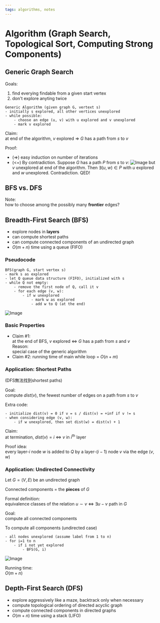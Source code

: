 ```yaml
---
tags: algorithms, notes
---
```

Algorithm (Graph Search, Topological Sort, Computing Strong Components)
===
## Generic Graph Search
Goals:  
1. find everying findable from a given start vertex
2. don't explore anyting twice

```
Generic Algorithm (given graph G, vertext s)  
- initially s explored, all other vertices unexplored
- while possible:
    - choose an edge (u, v) with u explored and v unexplored
    - mark v explored
```

Claim:  
at end of the algorithm, $v$ explored => $G$ has a path from $s$ to $v$

Proof:  
- (=>) easy induction on number of iterations
- (<=) By contradiction. Suppose $G$ has a path $P$ from $s$ to $v$:
    ![Image](https://i.imgur.com/AJoco6c.png)
    but $v$ unexplored at end of the algorithm. Then $\exists (u, w) \in P$ with $u$ explored and $w$ unexplored.
    Contradiction. QED!

## BFS vs. DFS
Note:  
how to choose among the possibly many **frontier** edges?

## Breadth-First Search (BFS)  
- explore nodes in **layers**
- can compute shortest paths
- can compute connected components of an undirected graph
- $O(m+n)$ time using a queue (FIFO)

### Pseudocode
```
BFS(graph G, start vertex s)
- mark s as explored
- let Q queue data structure (FIFO), initialized with s
- while Q not empty:
    - remove the first node of Q, call it v
    - for each edge (v, w):
        - if w unexplored
            - mark w as explored
            - add w to Q (at the end)

```

![Image](https://i.imgur.com/AtdGoeu.png)

### Basic Properties
- Claim #1:  
    at the end of BFS, $v$ explored <=> $G$ has a path from $s$ and $v$  
    Reason:  
    special case of the generic algorithm
- Claim #2:
    running time of main while loop = $O(n+m)$

### Application: Shortest Paths
(DFS無法找到shortest paths)

Goal:  
compute $dist(v)$, the fewest number of edges on a path from $s$ to $v$

Extra code:  
```
- initialize dist(v) = 0 if v = s / dist(v) = +inf if v != s
- when considering edge (v, w):
    - if w unexplored, then set dist(w) = dist(v) + 1
```

Claim:  
at termination, $dist(v) = i$ <=> $v$ in $i^{\text{th}}$ layer

Proof idea:  
every layer-$i$ node $w$ is added to $Q$ by a layer-$(i-1)$ node $v$ via the edge $(v, w)$

### Application: Undirected Connectivity
Let $G=(V, E)$ be an undirected graph

Connected components = the **pieces** of $G$

Formal definition:  
equivalence classes of the relation $u \sim v$ <=> $\exists u-v$ path in $G$

Goal:  
compute all connected components

To compute all components (undirected case)
```
- all nodes unexplored (assume label from 1 to n)
- for i=1 to n
    - if i not yet explored
        - BFS(G, i)
```
![Image](https://i.imgur.com/ETYKVKE.png)

Running time:  
$O(m+n)$

## Depth-First Search (DFS)
- explore aggressively like a maze, backtrack only when necessary
- compute topological ordering of directed acyclic graph
- compute connected components in directed graphs
- $O(m+n)$ time using a stack (LIFO)



